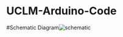 ﻿# UCLM-Arduino-Code
#Schematic Diagram![schematic](https://github.com/GarudaKurt/UCLM-Arduino-Code/assets/60842892/a0e55d39-d191-4ef0-8800-1c40cbe14c27)
